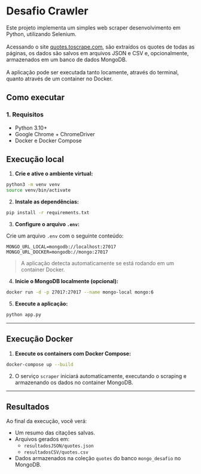# Desafio Crawler

Este projeto implementa um simples web scraper desenvolvimento em Python, utilizando Selenium. <br> <br>
Acessando o site [quotes.toscrape.com](http://quotes.toscrape.com), são extraídos os quotes de todas as páginas, os dados são salvos em arquivos JSON e CSV e, opcionalmente, armazenados em um banco de dados MongoDB. <br> <br>
A aplicação pode ser executada tanto locamente, através do terminal, quanto através de um container no Docker. 

## Como executar

### 1. Requisitos

- Python 3.10+
- Google Chrome + ChromeDriver
- Docker e Docker Compose

## Execução local

1. **Crie e ative o ambiente virtual:**

```bash
python3 -m venv venv
source venv/bin/activate 

```

2. **Instale as dependências:**

```bash
pip install -r requirements.txt
```

3. **Configure o arquivo `.env`:**

Crie um arquivo `.env` com o seguinte conteúdo:

```env
MONGO_URL_LOCAL=mongodb://localhost:27017
MONGO_URL_DOCKER=mongodb://mongo:27017
```

> A aplicação detecta automaticamente se está rodando em um container Docker.

4. **Inicie o MongoDB localmente (opcional):**

```bash
docker run -d -p 27017:27017 --name mongo-local mongo:6
```

5. **Execute a aplicação:**

```bash
python app.py
```

---

## Execução Docker


1. **Execute os containers com Docker Compose:**

```bash
docker-compose up --build
```

2. O serviço `scraper` iniciará automaticamente, executando o scraping e armazenando os dados no container MongoDB.

---

## Resultados

Ao final da execução, você verá:

- Um resumo das citações salvas.
- Arquivos gerados em:
  - `resultadosJSON/quotes.json`
  - `resultadosCSV/quotes.csv`
- Dados armazenados na coleção `quotes` do banco `mongo_desafio` no MongoDB.
